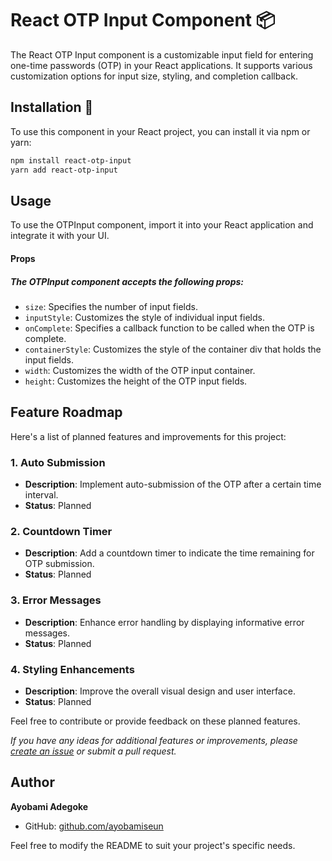 # React OTP Input Component 📦

The React OTP Input component is a customizable input field for entering one-time passwords (OTP) in your React applications. It supports various customization options for input size, styling, and completion callback.

## Installation 🚀

To use this component in your React project, you can install it via npm or yarn:

```bash
npm install react-otp-input
yarn add react-otp-input

```
## Usage

To use the OTPInput component, import it into your React application and integrate it with your UI.

#### Props

##### The OTPInput component accepts the following props:

- `size`: Specifies the number of input fields.
- `inputStyle`: Customizes the style of individual input fields.
- `onComplete`: Specifies a callback function to be called when the OTP is complete.
- `containerStyle`: Customizes the style of the container div that holds the input fields.
- `width`: Customizes the width of the OTP input container.
- `height`: Customizes the height of the OTP input fields.

## Feature Roadmap

Here's a list of planned features and improvements for this project:

### 1. Auto Submission

- **Description**: Implement auto-submission of the OTP after a certain time interval.
- **Status**: Planned

### 2. Countdown Timer

- **Description**: Add a countdown timer to indicate the time remaining for OTP submission.
- **Status**: Planned

### 3. Error Messages

- **Description**: Enhance error handling by displaying informative error messages.
- **Status**: Planned

### 4. Styling Enhancements

- **Description**: Improve the overall visual design and user interface.
- **Status**: Planned

Feel free to contribute or provide feedback on these planned features.

_If you have any ideas for additional features or improvements, please [create an issue](https://github.com/ayobamiseun/custom-otp-input/) or submit a pull request._





## Author

**Ayobami Adegoke**
- GitHub: [github.com/ayobamiseun](https://github.com/ayobamiseun)

Feel free to modify the README to suit your project's specific needs.
